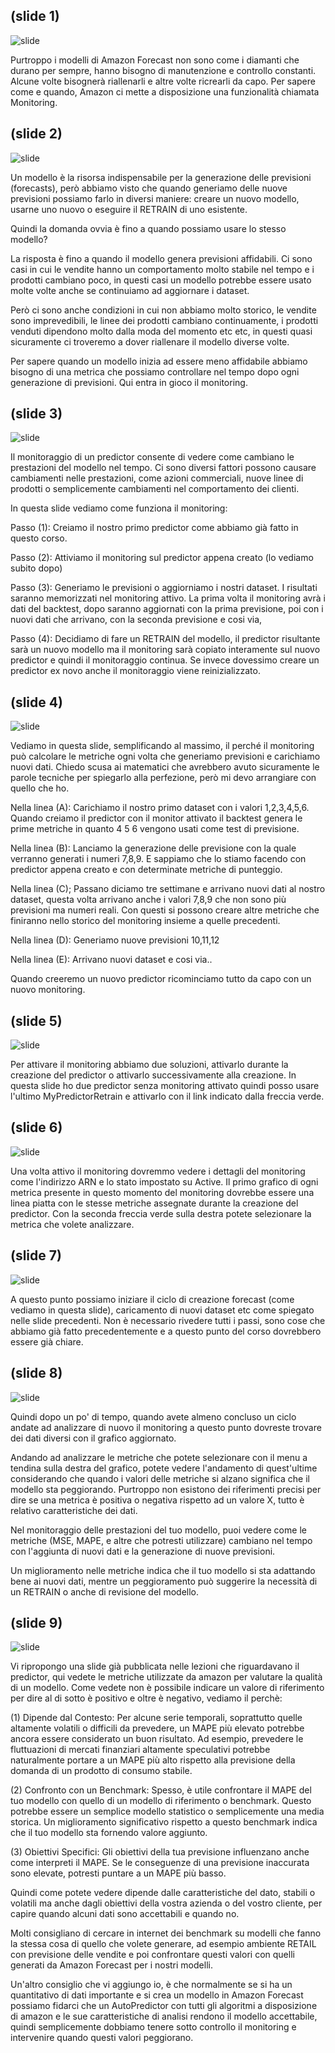 ## (slide 1)

![slide](../images/it-amazon-forecast-06-04-001.jpg)

Purtroppo i modelli di Amazon Forecast non sono come i diamanti che durano per sempre, hanno bisogno di manutenzione e controllo constanti. Alcune volte bisognerà riallenarli e altre volte ricrearli da capo. Per sapere come e quando, Amazon ci mette a disposizione una funzionalità chiamata Monitoring.

## (slide 2)

![slide](../images/it-amazon-forecast-06-04-002.jpg)

Un modello è la risorsa indispensabile per la generazione delle previsioni (forecasts), però abbiamo visto che quando generiamo delle nuove previsioni possiamo farlo in diversi maniere: creare un nuovo modello, usarne uno nuovo o eseguire il RETRAIN di uno esistente.

Quindi la domanda ovvia è fino a quando possiamo usare lo stesso modello?

La risposta è fino a quando il modello genera previsioni affidabili. Ci sono casi in cui le vendite hanno un comportamento molto stabile nel tempo e i prodotti cambiano poco, in questi casi un modello potrebbe essere usato molte volte anche se continuiamo ad aggiornare i dataset.

Però ci sono anche condizioni in cui non abbiamo molto storico, le vendite sono imprevedibili, le linee dei prodotti cambiano continuamente, i prodotti venduti dipendono molto dalla moda del momento etc etc, in questi quasi sicuramente ci troveremo a dover riallenare il modello diverse volte.

Per sapere quando un modello inizia ad essere meno affidabile abbiamo bisogno di una metrica che possiamo controllare nel tempo dopo ogni generazione di previsioni. Qui entra in gioco il monitoring.

## (slide 3)

![slide](../images/it-amazon-forecast-06-04-003.jpg)

Il monitoraggio di un predictor consente di vedere come cambiano le prestazioni del modello nel tempo. Ci sono diversi fattori possono causare cambiamenti nelle prestazioni, come azioni commerciali, nuove linee di prodotti o semplicemente cambiamenti nel comportamento dei clienti.

In questa slide vediamo come funziona il monitoring:

Passo (1): Creiamo il nostro primo predictor come abbiamo già fatto in questo corso.

Passo (2): Attiviamo il monitoring sul predictor appena creato (lo vediamo subito dopo)

Passo (3): Generiamo le previsioni o aggiorniamo i nostri dataset. I risultati saranno memorizzati nel monitoring attivo. La prima volta il monitoring avrà i dati del backtest, dopo saranno aggiornati con la prima previsione, poi con i nuovi dati che arrivano, con la seconda previsione e cosi via,

Passo (4): Decidiamo di fare un RETRAIN del modello, il predictor risultante sarà un nuovo modello ma il monitoring sarà copiato interamente sul nuovo predictor e quindi il monitoraggio continua. Se invece dovessimo creare un predictor ex novo anche il monitoraggio viene reinizializzato.

## (slide 4)

![slide](../images/it-amazon-forecast-06-04-004.jpg)

Vediamo in questa slide, semplificando al massimo, il perché il monitoring può calcolare le metriche ogni volta che generiamo previsioni e carichiamo nuovi dati. Chiedo scusa ai matematici che avrebbero avuto sicuramente le parole tecniche per spiegarlo alla perfezione, però mi devo arrangiare con quello che ho.

Nella linea (A): Carichiamo il nostro primo dataset con i valori 1,2,3,4,5,6. Quando creiamo il predictor con il monitor attivato il backtest genera le prime metriche in quanto 4 5 6 vengono usati come test di previsione.

Nella linea (B): Lanciamo la generazione delle previsione con la quale verranno generati i numeri 7,8,9. E sappiamo che lo stiamo facendo con predictor appena creato e con determinate metriche di punteggio.

Nella linea (C); Passano diciamo tre settimane e arrivano nuovi dati al nostro dataset, questa volta arrivano anche i valori 7,8,9 che non sono più previsioni ma numeri reali. Con questi si possono creare altre metriche che finiranno nello storico del monitoring insieme a quelle precedenti.

Nella linea (D): Generiamo nuove previsioni 10,11,12

Nella linea (E): Arrivano nuovi dataset e cosi via..

Quando creeremo un nuovo predictor ricominciamo tutto da capo con un nuovo monitoring.

## (slide 5)

![slide](../images/it-amazon-forecast-06-04-005.jpg)

Per attivare il monitoring abbiamo due soluzioni, attivarlo durante la creazione del predictor o attivarlo successivamente alla creazione. In questa slide ho due predictor senza monitoring attivato quindi posso usare l'ultimo MyPredictorRetrain e attivarlo con il link indicato dalla freccia verde.

## (slide 6)

![slide](../images/it-amazon-forecast-06-04-006.jpg)

Una volta attivo il monitoring dovremmo vedere i dettagli del monitoring come l'indirizzo ARN e lo stato impostato su Active. Il primo grafico di ogni metrica presente in questo momento del monitoring dovrebbe essere una linea piatta con le stesse metriche assegnate durante la creazione del predictor. Con la seconda freccia verde sulla destra potete selezionare la metrica che volete analizzare.

## (slide 7)

![slide](../images/it-amazon-forecast-06-04-007.jpg)

A questo punto possiamo iniziare il ciclo di creazione forecast (come vediamo in questa slide), caricamento di nuovi dataset etc come spiegato nelle slide precedenti. Non è necessario rivedere tutti i passi, sono cose che abbiamo già fatto precedentemente e a questo punto del corso dovrebbero essere già chiare.

## (slide 8)

![slide](../images/it-amazon-forecast-06-04-008.jpg)

Quindi dopo un po' di tempo, quando avete almeno concluso un ciclo andate ad analizzare di nuovo il monitoring a questo punto dovreste trovare dei dati diversi con il grafico aggiornato.

Andando ad analizzare le metriche che potete selezionare con il menu a tendina sulla destra del grafico, potete vedere l'andamento di quest'ultime considerando che quando i valori delle metriche si alzano significa che il modello sta peggiorando. Purtroppo non esistono dei riferimenti precisi per dire se una metrica è positiva o negativa rispetto ad un valore X, tutto è relativo caratteristiche dei dati.

Nel monitoraggio delle prestazioni del tuo modello, puoi vedere come le metriche (MSE, MAPE, e altre che potresti utilizzare) cambiano nel tempo con l'aggiunta di nuovi dati e la generazione di nuove previsioni.

Un miglioramento nelle metriche indica che il tuo modello si sta adattando bene ai nuovi dati, mentre un peggioramento può suggerire la necessità di un RETRAIN o anche di revisione del modello.

## (slide 9)

![slide](../images/it-amazon-forecast-06-04-009.jpg)

Vi ripropongo una slide già pubblicata nelle lezioni che riguardavano il predictor, qui vedete le metriche utilizzate da amazon per valutare la qualità di un modello. Come vedete non è possibile indicare un valore di riferimento per dire al di sotto è positivo e oltre è negativo, vediamo il perchè:

(1) Dipende dal Contesto: Per alcune serie temporali, soprattutto quelle altamente volatili o difficili da prevedere, un MAPE più elevato potrebbe ancora essere considerato un buon risultato. Ad esempio, prevedere le fluttuazioni di mercati finanziari altamente speculativi potrebbe naturalmente portare a un MAPE più alto rispetto alla previsione della domanda di un prodotto di consumo stabile.

(2) Confronto con un Benchmark: Spesso, è utile confrontare il MAPE del tuo modello con quello di un modello di riferimento o benchmark. Questo potrebbe essere un semplice modello statistico o semplicemente una media storica. Un miglioramento significativo rispetto a questo benchmark indica che il tuo modello sta fornendo valore aggiunto.

(3) Obiettivi Specifici: Gli obiettivi della tua previsione influenzano anche come interpreti il MAPE. Se le conseguenze di una previsione inaccurata sono elevate, potresti puntare a un MAPE più basso.

Quindi come potete vedere dipende dalle caratteristiche del dato, stabili o volatili ma anche dagli obiettivi della vostra azienda o del vostro cliente, per capire quando alcuni dati sono accettabili e quando no.

Molti consigliano di cercare in internet dei benchmark su modelli che fanno la stessa cosa di quello che volete generare, ad esempio ambiente RETAIL con previsione delle vendite e poi confrontare questi valori con quelli generati da Amazon Forecast per i nostri modelli.

Un'altro consiglio che vi aggiungo io, è che normalmente se si ha un quantitativo di dati importante e si crea un modello in Amazon Forecast possiamo fidarci che un AutoPredictor con tutti gli algoritmi a disposizione di amazon e le sue caratteristiche di analisi rendono il modello accettabile, quindi semplicemente dobbiamo tenere sotto controllo il monitoring e intervenire quando questi valori peggiorano.